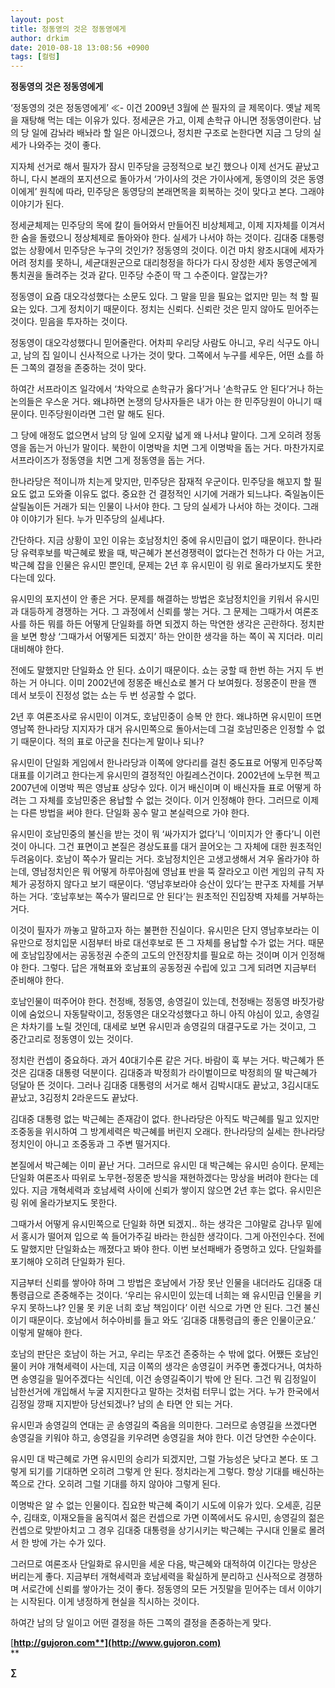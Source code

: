 ```yaml
---
layout: post
title: 정동영의 것은 정동영에게
author: drkim
date: 2010-08-18 13:08:56 +0900
tags: [컬럼]
---
```

  




**정동영의 것은 정동영에게**



‘정동영의 것은 정동영에게’ ≪- 이건 2009년 3월에 쓴 필자의 글 제목이다. 옛날 제목을 재탕해 먹는 데는 이유가 있다. 정세균은 가고, 이제 손학규 아니면 정동영이란다. 남의 당 일에 감놔라 배놔라 할 일은 아니겠으나, 정치판 구조로 논한다면 지금 그 당의 실세가 나와주는 것이 좋다. 



지자체 선거로 해서 필자가 잠시 민주당을 긍정적으로 보긴 했으나 이제 선거도 끝났고 하니, 다시 본래의 포지션으로 돌아가서 ‘가이사의 것은 가이사에게, 동영이의 것은 동영이에게’ 원칙에 따라, 민주당은 동영당의 본래면목을 회복하는 것이 맞다고 본다. 그래야 이야기가 된다. 



정세균체제는 민주당의 목에 칼이 들어와서 만들어진 비상체제고, 이제 지자체를 이겨서 한 숨을 돌렸으니 정상체제로 돌아와야 한다. 실세가 나서야 하는 것이다. 김대중 대통령 없는 상황에서 민주당은 누구의 것인가? 정동영의 것이다. 이건 마치 왕조시대에 세자가 어려 정치를 못하니, 세균대원군으로 대리청정을 하다가 다시 장성한 세자 동영군에게 통치권을 돌려주는 것과 같다. 민주당 수준이 딱 그 수준이다. 알잖는가?



정동영이 요즘 대오각성했다는 소문도 있다. 그 말을 믿을 필요는 없지만 믿는 척 할 필요는 있다. 그게 정치이기 때문이다. 정치는 신뢰다. 신뢰란 것은 믿지 않아도 믿어주는 것이다. 믿음을 투자하는 것이다.



정동영이 대오각성했다니 믿어줄란다. 어차피 우리당 사람도 아니고, 우리 식구도 아니고, 남의 집 일이니 신사적으로 나가는 것이 맞다. 그쪽에서 누구를 세우든, 어떤 쇼를 하든 그쪽의 결정을 존중하는 것이 맞다.



하여간 서프라이즈 일각에서 ‘차악으로 손학규가 옳다’거나 ‘손학규도 안 된다’거나 하는 논의들은 우스운 거다. 왜냐하면 논쟁의 당사자들은 내가 아는 한 민주당원이 아니기 때문이다. 민주당원이라면 그런 말 해도 된다. 



그 당에 애정도 없으면서 남의 당 일에 오지랖 넓게 왜 나서냐 말이다. 그게 오히려 정동영을 돕는거 아닌가 말이다. 북한이 이명박을 치면 그게 이명박을 돕는 거다. 마찬가지로 서프라이즈가 정동영을 치면 그게 정동영을 돕는 거다. 



한나라당은 적이니까 치는게 맞지만, 민주당은 잠재적 우군이다. 민주당을 해꼬지 할 필요도 없고 도와줄 이유도 없다. 중요한 건 결정적인 시기에 거래가 되느냐다. 죽일놈이든 살릴놈이든 거래가 되는 인물이 나서야 한다. 그 당의 실세가 나서야 하는 것이다. 그래야 이야기가 된다. 누가 민주당의 실세냐다. 



간단하다. 지금 상황이 꼬인 이유는 호남정치인 중에 유시민급이 없기 때문이다. 한나라당 유력후보를 박근혜로 봤을 때, 박근혜가 본선경쟁력이 없다는건 천하가 다 아는 거고, 박근혜 잡을 인물은 유시민 뿐인데, 문제는 2년 후 유시민이 링 위로 올라가보지도 못한다는데 있다. 



유시민의 포지션이 안 좋은 거다. 문제를 해결하는 방법은 호남정치인을 키워서 유시민과 대등하게 경쟁하는 거다. 그 과정에서 신뢰를 쌓는 거다. 그 문제는 그때가서 여론조사를 하든 뭐를 하든 어떻게 단일화를 하면 되겠지 하는 막연한 생각은 곤란하다. 정치판을 보면 항상 ‘그때가서 어떻게든 되겠지’ 하는 안이한 생각을 하는 쪽이 꼭 지더라. 미리 대비해야 한다.



전에도 말했지만 단일화쇼 안 된다. 쇼이기 때문이다. 쇼는 궁할 때 한번 하는 거지 두 번 하는 거 아니다. 이미 2002년에 정몽준 배신쇼로 볼거 다 보여줬다. 정몽준이 판을 깬 데서 보듯이 진정성 없는 쇼는 두 번 성공할 수 없다.



2년 후 여론조사로 유시민이 이겨도, 호남민중이 승복 안 한다. 왜냐하면 유시민이 뜨면 영남쪽 한나라당 지지자가 대거 유시민쪽으로 돌아서는데 그걸 호남민중은 인정할 수 없기 때문이다. 적의 표로 아군을 친다는게 말이나 되나? 



유시민이 단일화 게임에서 한나라당과 이쪽에 양다리를 걸친 중도표로 어떻게 민주당쪽 대표를 이기려고 한다는게 유시민의 결정적인 아킬레스건이다. 2002년에 노무현 찍고 2007년에 이명박 찍은 영남표 상당수 있다. 이거 배신이며 이 배신자들 표로 어떻게 하려는 그 자체를 호남민중은 용납할 수 없는 것이다. 이거 인정해야 한다. 그러므로 이제는 다른 방법을 써야 한다. 단일화 꽁수 말고 본실력으로 가야 한다. 



유시민이 호남민중의 불신을 받는 것이 뭐 ‘싸가지가 없다’니 ‘이미지가 안 좋다’니 이런 것이 아니다. 그건 표면이고 본질은 경상도표를 대거 끌어오는 그 자체에 대한 원초적인 두려움이다. 호남이 쪽수가 딸리는 거다. 호남정치인은 고생고생해서 겨우 올라가야 하는데, 영남정치인은 뭐 어떻게 하루아침에 영남표 반을 뚝 잘라오고 이런 게임의 규칙 자체가 공정하지 않다고 보기 때문이다. ‘영남후보라야 승산이 있다’는 판구조 자체를 거부하는 거다. ‘호남후보는 쪽수가 딸리므로 안 된다’는 원초적인 진입장벽 자체를 거부하는 거다.



이것이 필자가 까놓고 말하고자 하는 불편한 진실이다. 유시민은 단지 영남후보라는 이유만으로 정치입문 시점부터 바로 대선후보로 뜬 그 자체를 용납할 수가 없는 거다. 때문에 호남입장에서는 공동정권 수준의 고도의 안전장치를 필요로 하는 것이며 이거 인정해야 한다. 그렇다. 답은 개혁표와 호남표의 공동정권 수립에 있고 그게 되려면 지금부터 준비해야 한다. 



호남인물이 떠주어야 한다. 천정배, 정동영, 송영길이 있는데, 천정배는 정동영 바짓가랑이에 숨었으니 자동탈락이고, 정동영은 대오각성했다고 하니 아직 야심이 있고, 송영길은 차차기를 노릴 것인데, 대세로 보면 유시민과 송영길의 대결구도로 가는 것이고, 그 중간고리로 정동영이 있는 것이다. 



정치란 컨셉이 중요하다. 과거 40대기수론 같은 거다. 바람이 훅 부는 거다. 박근혜가 뜬 것은 김대중 대통령 덕분이다. 김대중과 박정희가 라이벌이므로 박정희의 딸 박근혜가 덩달아 뜬 것이다. 그러나 김대중 대통령의 서거로 해서 김박시대도 끝났고, 3김시대도 끝났고, 3김정치 2라운드도 끝났다.



김대중 대통령 없는 박근혜는 존재감이 없다. 한나라당은 아직도 박근혜를 밀고 있지만 조중동을 위시하여 그 방계세력은 박근혜를 버린지 오래다. 한나라당의 실세는 한나라당 정치인이 아니고 조중동과 그 주변 떨거지다.



본질에서 박근혜는 이미 끝난 거다. 그러므로 유시민 대 박근혜는 유시민 승이다. 문제는 단일화 여론조사 따위로 노무현-정몽준 방식을 재현하겠다는 망상을 버려야 한다는 데 있다. 지금 개혁세력과 호남세력 사이에 신뢰가 쌓이지 않으면 2년 후는 없다. 유시민은 링 위에 올라가보지도 못한다.



그때가서 어떻게 유시민쪽으로 단일화 하면 되겠지.. 하는 생각은 그야말로 감나무 밑에서 홍시가 떨어져 입으로 쏙 들어가주길 바라는 한심한 생각이다. 그게 아전인수다. 전에도 말했지만 단일화쇼는 깨졌다고 봐야 한다. 이번 보선패배가 증명하고 있다. 단일화를 포기해야 오히려 단일화가 된다.



지금부터 신뢰를 쌓아야 하며 그 방법은 호남에서 가장 못난 인물을 내더라도 김대중 대통령급으로 존중해주는 것이다. ‘우리는 유시민이 있는데 너희는 왜 유시민급 인물을 키우지 못하느냐? 인물 못 키운 너희 호남 책임이다’ 이런 식으로 가면 안 된다. 그건 불신이기 때문이다. 호남에서 허수아비를 들고 와도 ‘김대중 대통령급의 좋은 인물이군요.’ 이렇게 말해야 한다.



호남의 판단은 호남이 하는 거고, 우리는 무조건 존중하는 수 밖에 없다. 어쨌든 호남인물이 커야 개혁세력이 사는데, 지금 이쪽의 생각은 송영길이 커주면 좋겠다거나, 여차하면 송영길을 밀어주겠다는 식인데, 이건 송영길죽이기 밖에 안 된다. 그건 뭐 김정일이 남한선거에 개입해서 누굴 지지한다고 말하는 것처럼 터무니 없는 거다. 누가 한국에서 김정일 깡패 지지받아 당선되겠나? 남의 손 타면 안 되는 거다.



유시민과 송영길의 연대는 곧 송영길의 죽음을 의미한다. 그러므로 송영길을 쓰겠다면 송영길을 키워야 하고, 송영길을 키우려면 송영길을 쳐야 한다. 이건 당연한 수순이다. 



유시민 대 박근혜로 가면 유시민의 승리가 되겠지만, 그럴 가능성은 낮다고 본다. 또 그렇게 되기를 기대하면 오히려 그렇게 안 된다. 정치라는게 그렇다. 항상 기대를 배신하는 쪽으로 간다. 오히려 그럴 기대를 하지 않아야 그렇게 된다. 



이명박은 알 수 없는 인물이다. 집요한 박근혜 죽이기 시도에 이유가 있다. 오세훈, 김문수, 김태호, 이재오들을 움직여서 젊은 컨셉으로 가면 이쪽에서도 유시민, 송영길의 젊은 컨셉으로 맞받아치고 그 경우 김대중 대통령을 상기시키는 박근혜는 구시대 인물로 몰려서 한 방에 가는 수가 있다. 



그러므로 여론조사 단일화로 유시민을 세운 다음, 박근혜와 대적하여 이긴다는 망상은 버리는게 좋다. 지금부터 개혁세력과 호남세력을 확실하게 분리하고 신사적으로 경쟁하며 서로간에 신뢰를 쌓아가는 것이 좋다. 정동영의 모든 거짓말을 믿어주는 데서 이야기는 시작된다. 이게 냉정하게 현실을 직시하는 것이다.



하여간 남의 당 일이고 어떤 결정을 하든 그쪽의 결정을 존중하는게 맞다.



[**http://gujoron.com**](http://www.gujoron.com)**  
** 

**∑**